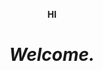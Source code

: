 <strong> HI </strong>
<html>

<head>

<style>
h1 {text-align: center;}
p {text-align: center;}
</style>

<title> awesome website </title>

</head>

<body>
<h1> <i>Welcome.<i> </h1>
</body>
